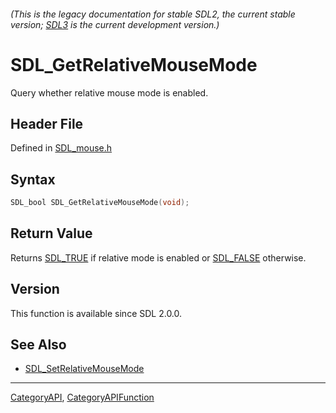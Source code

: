 ###### (This is the legacy documentation for stable SDL2, the current stable version; [SDL3](https://wiki.libsdl.org/SDL3/) is the current development version.)
# SDL_GetRelativeMouseMode

Query whether relative mouse mode is enabled.

## Header File

Defined in [SDL_mouse.h](https://github.com/libsdl-org/SDL/blob/SDL2/include/SDL_mouse.h)

## Syntax

```c
SDL_bool SDL_GetRelativeMouseMode(void);

```

## Return Value

Returns [SDL_TRUE](SDL_TRUE) if relative mode is enabled or
[SDL_FALSE](SDL_FALSE) otherwise.

## Version

This function is available since SDL 2.0.0.

## See Also

* [SDL_SetRelativeMouseMode](SDL_SetRelativeMouseMode)

----
[CategoryAPI](CategoryAPI), [CategoryAPIFunction](CategoryAPIFunction)

